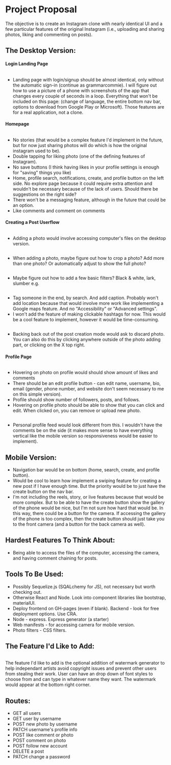 # Project Proposal  

The objective is to create an Instagram clone with nearly identical UI and a few particular features of the original Instagram (i.e., uploading and sharing photos, liking and commenting on posts). 

## The Desktop Version: 

#### Login Landing Page

<img src='./project-proposal-photos/Screenshot (119).png' alt=''>

* Landing page with login/signup should be almost identical, only without the automatic sign-in (continue as grammarcommie). I will figure out how to use a picture of a phone with screenshots of the app that changes every couple of seconds in a loop. Everything that won't be included on this page: (change of language, the entire bottom nav bar, options to download from Google Play or Microsoft). Those features are for a real application, not a clone.

#### Homepage 

<img src='./project-proposal-photos/Screenshot (110).png' alt=''>

* No stories (that would be a complex feature I'd implement in the future, but for now just sharing photos will do which is how the original instagram used to be).
* Double tapping for liking photo (one of the defining features of Instagram).
* No save buttons (I think having likes in your profile settings is enough for "saving" things you like)
* Home, profile search, notifications, create, and profile button on the left side. No explore page because it could require extra attention and wouldn't be necessary because of the lack of users. Should there be suggestions on the right side?
* There won't be a messaging feature, although in the future that could be an option. 
* Like comments and comment on comments

#### Creating a Post Userflow

<img src='./project-proposal-photos/Screenshot (107).png' alt=''>

* Adding a photo would involve accessing computer's files on the desktop version.

<img src='./project-proposal-photos/Screenshot (114).png' alt=''>

* When adding a photo, maybe figure out how to crop a photo? Add more than one photo? Or automatically adjust to show the full photo?

<img src='./project-proposal-photos/Screenshot (115).png' alt=''>

* Maybe figure out how to add a few basic filters? Black & white, lark, slumber e.g.

<img src='./project-proposal-photos/Screenshot (116).png' alt=''>

* Tag someone in the end, by search. And add caption. Probably won't add location because that would involve more work like implementing a Google maps feature. And no "Accessibility" or "Advanced settings".
* I won't add the feature of making clickable hashtags for now. This would be a cool feature to implement, however it would be time-consuming.

<img src='./project-proposal-photos/Screenshot (117).png' alt=''>

* Backing back out of the post creation mode would ask to discard photo. You can also do this by clicking anywhere outside of the photo adding part, or clicking on the X top right.

#### Profile Page

<img src='./project-proposal-photos/Screenshot (111).png' alt=''>

* Hovering on photo on profile would should show amount of likes and comments 
* There should be an edit profile button - can edit name, username, bio, email (gender, phone number, and website don't seem necessary to me on this simple version).   
* Profile should show number of followers, posts, and follows. 
* Hovering on profile photo should be able to show that you can click and edit. When clicked on, you can remove or upload new photo. 

<img src='./project-proposal-photos/Screenshot (112).png' alt=''>

* Personal profile feed would look different from this. I wouldn't have the comments be on the side (it makes more sense to have everything vertical like the mobile version so responsiveness would be easier to implement). 

## Mobile Version:  

* Navigation bar would be on bottom (home, search, create, and profile button).
* Would be cool to learn how implement a swiping feature for creating a new post if I have enough time. But the priority would be to just have the create button on the
nav bar. 
* I'm not including the reels, story, or live features because that would be more complex. But to be able to have the create button show the gallery of the phone would be 
nice, but I'm not sure how hard that would be. In this way, there could be a button for the camera. If accessing the gallery of the phone is too complex, then the create button should just take you to the front camera (and a button for the back camera as well). 

## Hardest Features To Think About: 
* Being able to access the files of the computer, accessing the camera, and having comment chaining for posts.

## Tools To Be Used: 

* Possibly Sequelize.js (SQALchemy for JS), not necessary but worth checking out. 
* Otherwise React and Node. Look into component libraries like bootstrap, materialUI. 
* Deploy frontend on GH-pages (even if blank). Backend - look for free deployment options. Use CRA. 
* Node - express. Express generator (a starter) 
* Web manifests - for accessing camera for mobile version.
* Photo filters - CSS filters. 

## The Feature I'd Like to Add: 

<img src='./project-proposal-photos/Screenshot (120).png' alt=''>

The feature I'd like to add is the optional addition of watermark generator to help independant artists avoid copyright issues and prevent other users from stealing their work. User can have an drop down of font styles to choose from and can type in whatever name they want. The watermark would appear at the bottom right corner. 

## Routes: 

* GET all users 
* GET user by username 
* POST new photo by username 
* PATCH username's profile info 
* POST like comment or photo 
* POST comment on photo 
* POST follow new account 
* DELETE a post 
* PATCH change a password
